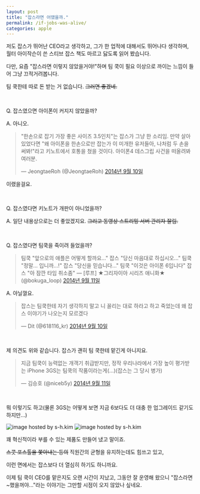 ```yaml
---
layout: post
title: "잡스라면 어땠을까."
permalink: /if-jobs-was-alive/
categories: apple
---
```

저도 잡스가 뛰어난 CEO라고 생각하고, 그가 한 업적에 대해서도 뛰어나다 생각하며, 월터 아이작슨이 쓴 스티브 잡스 책도 마르고 닳도록 읽어 봤습니다.

다만, 요즘 "잡스라면 이렇지 않았을거야!"하며 팀 쿡이 필요 이상으로 까이는 느낌이 들어 그냥 끄적거려봅니다.

팀 쿡한테 따로 돈 받는 거 없습니다. ~~그러면 좋겠네.~~

&nbsp;

Q. 잡스였으면 아이폰이 커지지 않았을까?

A. 아니오.

<blockquote class="twitter-tweet" lang="ko">
  <p>
    "한손으로 잡기 가장 좋은 사이즈 3.5인치"는 잡스가 그냥 한 소리임. 만약 살아있었다면 "왜 아이폰을 한손으로만 잡는가 이 미개한 유저들아, 나처럼 두 손을 써봐!"라고 키노트에서 호통을 쳤을 것이다. 아이폰4 데스그립 사건을 떠올려봐 여러분.
  </p>
  
  <p>
    — JeongtaeRoh (@JeongtaeRoh) <a href="http://twitter.com/JeongtaeRoh/status/509552163349991424">2014년 9월 10일</a>
  </p>
</blockquote>

이랬을걸요.  

&nbsp;

Q. 잡스였다면 키노트가 개판이 아니었을까?

A. 일단 내용상으로는 더 좋았겠지요. ~~그리고 동영상 스트리밍 서버 관리자 잘림.~~

&nbsp;

Q. 잡스였다면 팀쿡을 죽이려 들었을까? 

<blockquote class="twitter-tweet" lang="ko">
  <p>
    팀쿡 "앞으로의 애플은 어떻게 할까요…" 잡스 "당신 마음대로 하십시오…" 팀쿡 "정말… 입니까…!" 잡스 "당신을 믿습니다…" 팀쿡 "이것은 아이폰 6입니다" 잡스 "아 잠깐 타임 취소좀" — [루프] ★그리자이아 시리즈 애니화★ (@bokuga_loop) <a href="http://twitter.com/bokuga_loop/status/510039948620087296">2014년 9월 11일</a>
  </p>
</blockquote>

  
A. 아닐껄요.

<blockquote class="twitter-tweet" lang="ko">
  <p>
    잡스는 팀쿡한테 자기 생각하지 말고 니 꼴리는 대로 하라고 하고 죽었는데 왜 잡스 이야기가 나오는지 모르겠다
  </p>
  
  <p>
    — Dit (@618116_kr) <a href="http://twitter.com/618116_kr/status/509581460026560512">2014년 9월 10일</a>
  </p>
</blockquote>

&nbsp;

제 의견도 위와 같습니다. 잡스가 괜히 팀 쿡한테 맡긴게 아니지요.

<blockquote class="twitter-tweet" lang="ko">
  <p>
    지금 팀쿡이 능력없는 개객기 취급받지만, 정작 우리나라에서 가장 높이 평가받는 iPhone 3GS는 팀쿡의 작품이라는게(…)(잡스는 그 당시 병가)
  </p>
  
  <p>
    — 김승호 (@niceb5y) <a href="http://twitter.com/niceb5y/status/510040984806100993">2014년 9월 11일</a>
  </p>
</blockquote>

&nbsp;

뭐 이렇기도 하고(물론 3GS는 어떻게 보면 지금 6보다도 더 대충 한 업그레이드 같기도 하지만...)

<img src="https://img.blog.niceb5y.net/Ny0HGNd_x.jpg" alt="image hosted by s-h.kim" class="w-full" data-action="zoom">

<img src="https://img.blog.niceb5y.net/NkLGf4_dl.jpg" alt="image hosted by s-h.kim" class="w-full" data-action="zoom">

꽤 혁신적이라 부를 수 있는 제품도 만들어 냈고 말이죠.

~~스콧 포스톨을 쫓아내는 등의~~ 직원간의 균형을 유지하는데도 힘쓰고 있고,

이런 면에서는 잡스보다 더 열심히 하기도 하니까요.

이제 팀 쿡이 CEO를 맡은지도 오랜 시간이 지났고, 그동안 잘 운영해 왔으니 "잡스라면 ~했을꺼야..."라는 이야기는 그만할 시점이 오지 않았나 싶네요.
